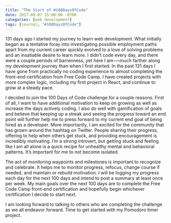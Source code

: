 ```yaml
---
title: "The Start of #100DaysOfCode"
date: 2017-08-07 15:00:00 -0700
categories: [web development]
tags: [journal, "#100DaysOfCode"]
---
```

131 days ago I started my journey to learn web development. What initially began as a tentative foray into investigating possible employment paths apart from my current career quickly evolved to a love of solving problems and an insatiable desire to learn more. I didn’t code every day, and there were a couple periods of barrenness, yet here I am-—much farther along my development journey than when I first started. In the past 131 days I have gone from practically no coding experience to almost completing the front-end certification from Free Code Camp. I have created projects with more complex logic, including my first project in React, and continue to grow at a steady pace.
<!--more-->
I decided to join the 100 Days of Code challenge for a couple reasons. First of all, I want to have additional motivation to keep on growing as well as increase the days actively coding. I also do well with gamification of goals and believe that keeping up a streak and seeing the progress toward an end point will further help me to press forward to my current end goal of being hired as a developer.  More importantly, I am excited for the community that has grown around the hashtag on Twitter. People sharing their progress, offering to help when others get stuck, and providing encouragement is incredibly motivating. I’m a strong introvert, but getting stuck and feeling like I am all alone is a quick recipe for unhealthy mental and behavioral patterns. It’s important for me to not become isolated.

The act of monitoring waypoints and milestones is important to recognize and celebrate. It helps me to monitor progress, refocus, change course if needed, and maintain or rebuild motivation. I will be logging my progress each day for the next 100 days and intend to post a summary at least once per week. My main goals over the next 100 days are to complete the Free Code Camp front-end certification and hopefully begin whichever certification I decide to start next.

I am looking forward to talking to others who are completing the challenge as we all endeavor forward. Time to get started with my Pomodoro timer project.
